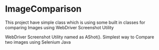 # ImageComparison
This project have simple class which is using some built in classes for comparing Images using WebDriver Screenshot Utility

WebDriver Screenshot Utility named as AShot().
Simplest way to Compare two images using Selenium Java
